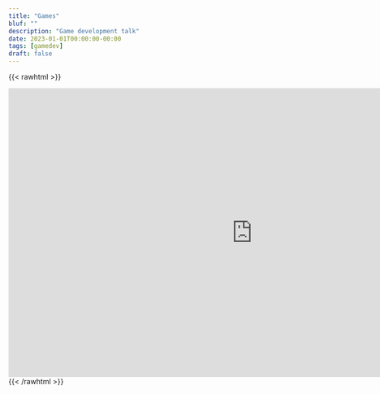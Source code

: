 ```yaml
---
title: "Games"
bluf: ""
description: "Game development talk"
date: 2023-01-01T00:00:00-00:00
tags: [gamedev]
draft: false
---
```


{{< rawhtml >}}
<iframe src="https://docs.google.com/presentation/d/e/2PACX-1vTFFs_LKylJypkBTQ0Qs6pgoeMdO0ezqnKztSI05FJOYpYcBM1tMnIM_ePI4egBT8MBZ7vUcTLWdohZ/embed?start=false&loop=false&delayms=60000" frameborder="0" width="960" height="569" allowfullscreen="true" mozallowfullscreen="true" webkitallowfullscreen="true"></iframe>
{{< /rawhtml >}}
